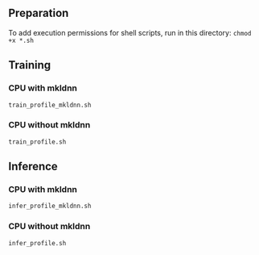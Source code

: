 ## Preparation
To add execution permissions for shell scripts, run in this directory:
`chmod +x *.sh`

## Training
### CPU with mkldnn
`train_profile_mkldnn.sh`
### CPU without mkldnn
`train_profile.sh`

## Inference
### CPU with mkldnn
`infer_profile_mkldnn.sh`
### CPU without mkldnn
`infer_profile.sh`
